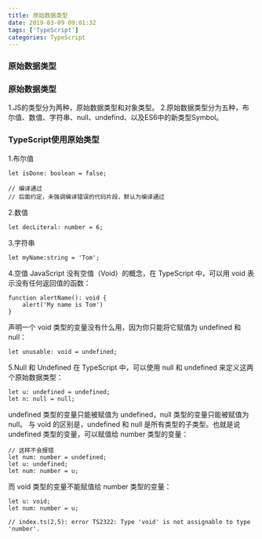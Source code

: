 ```yaml
---
title: 原始数据类型
date: 2019-03-09 09:01:32
tags: ['TypeScript']
categories: TypeScript
---
```

### 原始数据类型
<!-- more -->

### 原始数据类型
1.JS的类型分为两种，原始数据类型和对象类型。
2.原始数据类型分为五种，布尔值、数值、字符串、null、undefind、以及ES6中的新类型Symbol。

### TypeScript使用原始类型
1.布尔值
```
let isDone: boolean = false;

// 编译通过
// 后面约定，未强调编译错误的代码片段，默认为编译通过
```
2.数值
```
let decLiteral: number = 6;
```

3.字符串
```
let myName:string = 'Tom';
```
4.空值
JavaScript 没有空值（Void）的概念，在 TypeScript 中，可以用 void 表示没有任何返回值的函数：
```
function alertName(): void {
    alert('My name is Tom')
}
```
声明一个 void 类型的变量没有什么用，因为你只能将它赋值为 undefined 和 null：
```
let unusable: void = undefined;
```

5.Null 和 Undefined
在 TypeScript 中，可以使用 null 和 undefined 来定义这两个原始数据类型：
```
let u: undefined = undefined;
let n: null = null;
```
undefined 类型的变量只能被赋值为 undefined，null 类型的变量只能被赋值为 null。
与 void 的区别是，undefined 和 null 是所有类型的子类型。也就是说 undefined 类型的变量，可以赋值给 number 类型的变量：
```
// 这样不会报错
let num: number = undefined; 
let u: undefined;
let num: number = u;
```
而 void 类型的变量不能赋值给 number 类型的变量：
```
let u: void;
let num: number = u;

// index.ts(2,5): error TS2322: Type 'void' is not assignable to type 'number'.
```


